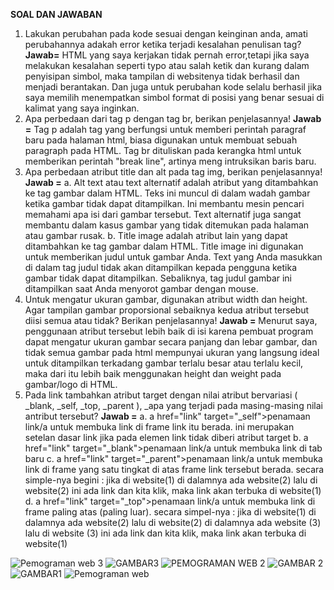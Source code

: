**SOAL DAN JAWABAN**
1. Lakukan perubahan pada kode sesuai dengan keinginan anda, amati perubahannya adakah error ketika terjadi kesalahan penulisan tag? 
**Jawab=**
HTML yang saya kerjakan tidak pernah error,tetapi jika saya melakukan kesalahan seperti typo atau salah ketik dan kurang dalam penyisipan simbol, maka tampilan di websitenya tidak berhasil dan menjadi berantakan. Dan juga untuk perubahan kode selalu berhasil jika saya memilih menempatkan simbol format di posisi yang benar sesuai di kalimat yang saya inginkan. 
2. Apa perbedaan dari tag p dengan tag br, berikan penjelasannya! 
**Jawab =**
Tag p adalah tag yang berfungsi untuk memberi perintah paragraf baru pada halaman html, biasa digunakan untuk membuat sebuah paragraph pada HTML. Tag br dituliskan pada kerangka html untuk memberikan perintah "break line", artinya meng intruksikan baris baru. 
3. Apa perbedaan atribut title dan alt pada tag img, berikan penjelasannya! 
**Jawab =**
a. Alt text atau text alternatif adalah atribut yang ditambahkan ke tag gambar dalam HTML. Teks ini muncul di dalam wadah gambar ketika gambar tidak dapat ditampilkan. Ini membantu mesin pencari memahami apa isi dari gambar tersebut. Text alternatif juga sangat membantu dalam kasus gambar yang tidak ditemukan pada halaman atau gambar rusak. b. Title image adalah atribut lain yang dapat ditambahkan ke tag gambar dalam HTML. Title image ini digunakan untuk memberikan judul untuk gambar Anda. Text yang Anda masukkan di dalam tag judul tidak akan ditampilkan kepada pengguna ketika gambar tidak dapat ditampilkan. Sebaliknya, tag judul gambar ini ditampilkan saat Anda menyorot gambar dengan mouse. 
4. Untuk mengatur ukuran gambar, digunakan atribut width dan height. Agar tampilan gambar proporsional sebaiknya kedua atribut tersebut diisi semua atau tidak? Berikan penjelasannya! 
**Jawab =**
Menurut saya, penggunaan atribut tersebut lebih baik di isi karena pembuat program dapat mengatur ukuran gambar secara panjang dan lebar gambar, dan tidak semua gambar pada html mempunyai ukuran yang langsung ideal untuk ditampilkan terkadang gambar terlalu besar atau terlalu kecil, maka dari itu lebih baik menggunakan height dan weight pada gambar/logo di HTML. 
5. Pada link tambahkan atribut target dengan nilai atribut bervariasi ( _blank, _self, _top, _parent ), _apa yang terjadi pada masing-masing nilai antribut tersebut? 
**Jawab =**
a. a href="link" target="_self">penamaan link/a untuk membuka link di frame link itu berada. ini merupakan setelan dasar link jika pada elemen link tidak diberi atribut target b. a href="link" target="_blank">penamaan link/a untuk membuka link di tab baru c. a href="link" target="_parent">penamaan link/a untuk membuka link di frame yang satu tingkat di atas frame link tersebut berada. secara simple-nya begini : jika di website(1) di dalamnya ada website(2) lalu di website(2) ini ada link dan kita klik, maka link akan terbuka di website(1) d. a href="link" target="_top">penamaan link/a untuk membuka link di frame paling atas (paling luar). secara simpel-nya : jika di website(1) di dalamnya ada website(2) lalu di website(2) di dalamnya ada website (3) lalu di website (3) ini ada link dan kita klik, maka link akan terbuka di website(1)

![Pemograman web 3](https://user-images.githubusercontent.com/101880835/159035182-5d1bdc44-aeae-4b5d-abb3-b2e17e0a3565.png)
![GAMBAR3](https://user-images.githubusercontent.com/101880835/159035192-fecb3e79-44f0-4670-9d9b-89c3b4692af9.png)
![PEMOGRAMAN WEB 2](https://user-images.githubusercontent.com/101880835/159035200-e7e0cab3-d9f3-4b75-9b3a-20ed6e81f1ea.png)
![GAMBAR 2](https://user-images.githubusercontent.com/101880835/159035222-21694bda-97f2-4cd5-8f64-1b4a2ddf8181.png)
![GAMBAR1](https://user-images.githubusercontent.com/101880835/159035224-57f986c3-f3e1-4181-9dce-34fda54cd20c.png)
![Pemograman web](https://user-images.githubusercontent.com/101880835/159035230-46fd1ae5-95e8-4fe1-a18a-52e87fe5ec40.png)
